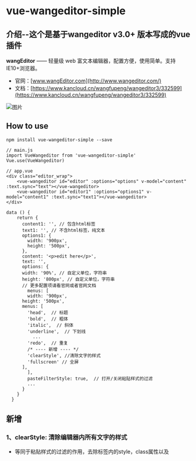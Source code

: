 # vue-wangeditor-simple


## 介绍--这个是基于**wangeditor v3.0+ 版本**写成的vue插件

**wangEditor** —— 轻量级 web 富文本编辑器，配置方便，使用简单。支持IE10+浏览器。

- 官网：[www.wangEditor.com](http://www.wangeditor.com/)
- 文档：[https://www.kancloud.cn/wangfupeng/wangeditor3/332599](https://www.kancloud.cn/wangfupeng/wangeditor3/332599)

![图片](http://images2015.cnblogs.com/blog/138012/201705/138012-20170530202905633-1840158981.png)


## How to use

```
npm install vue-wangeditor-simple --save

```

```
// main.js
import VueWangeditor from 'vue-wangeditor-simple'
Vue.use(VueWangeditor)
```
```
// app.vue
<div class="editor_wrap">
    <vue-wangeditor id="editor" :options="options" v-model="content" :text.sync="text"></vue-wangeditor>
    <vue-wangeditor id="editor1" :options="options1" v-model="content1" :text.sync="text1"></vue-wangeditor>
</div>

data () {
    return {
      content1: '', // 包含html标签
      text1: '', // 不含html标签，纯文本
      options1: {
        width: '900px',
        height: '500px',
      },
      content: '<p>edit here</p>',
      text: '',
      options: {
      width: '90%', // 自定义单位，字符串
      height: '800px', // 自定义单位，字符串
      // 更多配置项请看官网或者官网文档
        menus: [
        width: '900px',
      height: '500px',
      menus: [
        'head',  // 标题
        'bold',  // 粗体
        'italic',  // 斜体
        'underline',  // 下划线
          ...
        'redo',  // 重复
        /* ---- 新增 ---- */
        'clearStyle', //清除文字的样式
        'fullscreen' // 全屏
      ],
        ],
        pasteFilterStyle: true,  // 打开/关闭粘贴样式的过滤
        ...
      }
    }
  }
```

## 新增

### 1、clearStyle: 清除编辑器内所有文字的样式
- 等同于粘贴样式的过滤的作用，去除标签内的style，class属性以及<style>标签

- 文档里说 **以下配置暂时对 IE 无效** ，处理方法有两个：

1、在配置里添加pasteTextHandle方法，然后再里面添加处理，如：
```
pasteTextHandle (content) {
  let isIE = 'ActiveXObject' in window
  let styleReg = / style=\"(.*?)\"/g
  let classReg = / class=\"(.*?)\"/g
  let styleTagReg = /<style>[\s\S]*?<\/style>/g
  return isIE ? content.replace(styleReg, '').replace(classReg, '').replace(styleTagReg, '') : content
},
```

2、就是在配置menus里添加 **clearStyle** ，复制进去后手动清除样式

### 1、clearStyle: 全屏/退出全屏功能

